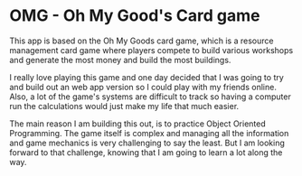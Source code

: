 # OMG - Oh My Good's Card game

This app is based on the Oh My Goods card game, which is a resource management card game where players compete to build 
various workshops and generate the most money and build the most buildings. 

I really love playing this game and one day decided that I was going to try and build out an web app version so I could
play with my friends online. Also, a lot of the game's systems are difficult to track so having a computer run the calculations
would just make my life that much easier.

The main reason I am building this out, is to practice Object Oriented Programming. The game itself is complex and managing
all the information and game mechanics is very challenging to say the least. But I am looking forward to that challenge, knowing 
that I am going to learn a lot along the way.
